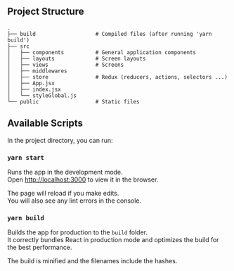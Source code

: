## Project Structure

    .
    ├── build                   # Compiled files (after running 'yarn build')
    ├── src                     
    │   ├── components          # General application components
    │   ├── layouts             # Screen layouts
    │   ├── views               # Screens               
    │   ├── middlewares         
    │   ├── store               # Redux (reducers, actions, selectors ...)
    │   ├── App.jsx               
    │   ├── index.jsx                      
    │   └── styleGlobal.js               
    └── public                  # Static files
    

## Available Scripts

In the project directory, you can run:

### `yarn start`

Runs the app in the development mode.<br>
Open [http://localhost:3000](http://localhost:3000) to view it in the browser.

The page will reload if you make edits.<br>
You will also see any lint errors in the console.

### `yarn build`

Builds the app for production to the `build` folder.<br>
It correctly bundles React in production mode and optimizes the build for the best performance.

The build is minified and the filenames include the hashes.<br>
